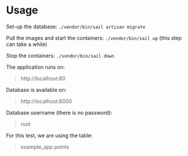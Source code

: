 # Usage

Set-up the database: ```./vendor/bin/sail artisan migrate```

Pull the images and start the containers: ```./vendor/bin/sail up``` (this step can take a while)

Stop the containers: ```./vendor/bin/sail down```

The application runs on:
> http://localhost:80

Database is available on:
> http://localhost:8000

Database username (there is no password):
> root

For this test, we are using the table:
> example_app.points